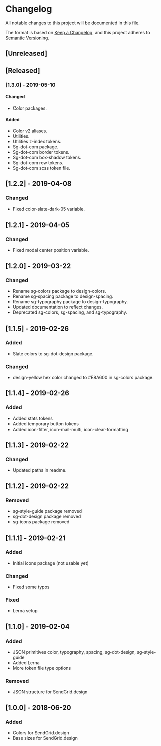 # Changelog
All notable changes to this project will be documented in this file.

The format is based on [Keep a Changelog](https://keepachangelog.com/en/1.0.0/),
and this project adheres to [Semantic Versioning](https://semver.org/spec/v2.0.0.html).

## [Unreleased]

## [Released]
### [1.3.0] - 2019-05-10
#### Changed
- Color packages.

#### Added
- Color v2 aliases.
- Utilities.
- Utilities z-index tokens.
- Sg-dot-com package.
- Sg-dot-com border tokens.
- Sg-dot-com box-shadow tokens.
- Sg-dot-com row tokens.
- Sg-dot-com scss token file.

## [1.2.2] - 2019-04-08
### Changed
- Fixed color-slate-dark-05 variable.

## [1.2.1] - 2019-04-05
### Changed
- Fixed modal center position variable.

## [1.2.0] - 2019-03-22
### Changed
- Rename sg-colors package to design-colors.
- Rename sg-spacing package to design-spacing.
- Rename sg-typography package to design-typography.
- Updated documentation to reflect changes.
- Deprecated sg-colors, sg-spacing, and sg-typography.

## [1.1.5] - 2019-02-26
### Added
- Slate colors to sg-dot-design package.

### Changed
- design-yellow hex color changed to #E8A600 in sg-colors package.

## [1.1.4] - 2019-02-26
### Added
- Added stats tokens
- Added temporary button tokens
- Added icon-filter, icon-mail-multi, icon-clear-formatting

## [1.1.3] - 2019-02-22
### Changed
- Updated paths in readme.

## [1.1.2] - 2019-02-22
### Removed
- sg-style-guide package removed
- sg-dot-design package removed
- sg-icons package removed

## [1.1.1] - 2019-02-21
### Added
- Initial icons package (not usable yet)

### Changed
- Fixed some typos

### Fixed
- Lerna setup

## [1.1.0] - 2019-02-04
### Added
- JSON primitives color, typography, spacing, sg-dot-design, sg-style-guide
- Added Lerna
- More token file type options

### Removed
- JSON structure for SendGrid.design

## [1.0.0] - 2018-06-20
### Added
- Colors for SendGrid.design
- Base sizes for SendGrid.design
